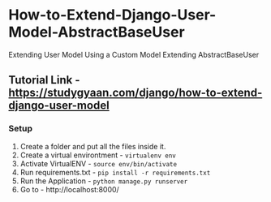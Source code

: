 # How-to-Extend-Django-User-Model-AbstractBaseUser
Extending User Model Using a Custom Model Extending AbstractBaseUser

## Tutorial Link - https://studygyaan.com/django/how-to-extend-django-user-model


### Setup
1. Create a folder and put all the files inside it.
2. Create a virtual environtment - `virtualenv env`
3. Activate VirtualENV - `source env/bin/activate`
4. Run requirements.txt - `pip install -r requirements.txt`
5. Run the Application - `python manage.py runserver`
6. Go to - http://localhost:8000/
